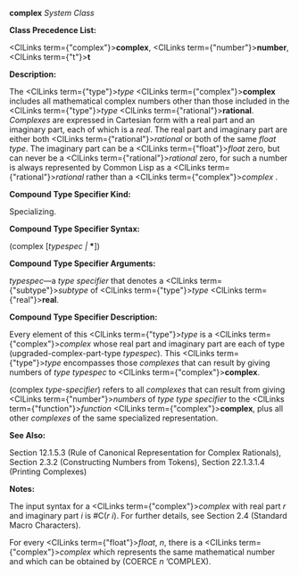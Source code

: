 **complex** *System Class* 



**Class Precedence List:** 



<ClLinks  term={"complex"}><b>complex</b></ClLinks>, <ClLinks  term={"number"}><b>number</b></ClLinks>, <ClLinks  term={"t"}><b>t</b></ClLinks> 



**Description:** 



The <ClLinks  term={"type"}><i>type</i></ClLinks> <ClLinks  term={"complex"}><b>complex</b></ClLinks> includes all mathematical complex numbers other than those included in the <ClLinks  term={"type"}><i>type</i></ClLinks> <ClLinks  term={"rational"}><b>rational</b></ClLinks>. *Complexes* are expressed in Cartesian form with a real part and an imaginary part, each of which is a *real*. The real part and imaginary part are either both <ClLinks  term={"rational"}><i>rational</i></ClLinks> or both of the same *float type*. The imaginary part can be a <ClLinks  term={"float"}><i>float</i></ClLinks> zero, but can never be a <ClLinks  term={"rational"}><i>rational</i></ClLinks> zero, for such a number is always represented by Common Lisp as a <ClLinks  term={"rational"}><i>rational</i></ClLinks> rather than a <ClLinks  term={"complex"}><i>complex</i></ClLinks> . 



**Compound Type Specifier Kind:** 



Specializing. 



**Compound Type Specifier Syntax:** 



(complex [*typespec |* **\***]) 







 



 



**Compound Type Specifier Arguments:** 



*typespec*—a *type specifier* that denotes a <ClLinks  term={"subtype"}><i>subtype</i></ClLinks> of <ClLinks  term={"type"}><i>type</i></ClLinks> <ClLinks  term={"real"}><b>real</b></ClLinks>. 



**Compound Type Specifier Description:** 



Every element of this <ClLinks  term={"type"}><i>type</i></ClLinks> is a <ClLinks  term={"complex"}><i>complex</i></ClLinks> whose real part and imaginary part are each of type (upgraded-complex-part-type *typespec*). This <ClLinks  term={"type"}><i>type</i></ClLinks> encompasses those *complexes* that can result by giving numbers of *type typespec* to <ClLinks  term={"complex"}><b>complex</b></ClLinks>. 



(complex *type-specifier*) refers to all *complexes* that can result from giving <ClLinks  term={"number"}><i>numbers</i></ClLinks> of *type type specifier* to the <ClLinks  term={"function"}><i>function</i></ClLinks> <ClLinks  term={"complex"}><b>complex</b></ClLinks>, plus all other *complexes* of the same specialized representation. 



**See Also:** 



Section 12.1.5.3 (Rule of Canonical Representation for Complex Rationals), Section 2.3.2 (Constructing Numbers from Tokens), Section 22.1.3.1.4 (Printing Complexes) 



**Notes:** 



The input syntax for a <ClLinks  term={"complex"}><i>complex</i></ClLinks> with real part *r* and imaginary part *i* is #C(*r i*). For further details, see Section 2.4 (Standard Macro Characters). 



For every <ClLinks  term={"float"}><i>float</i></ClLinks>, *n*, there is a <ClLinks  term={"complex"}><i>complex</i></ClLinks> which represents the same mathematical number and which can be obtained by (COERCE *n* ’COMPLEX). 



